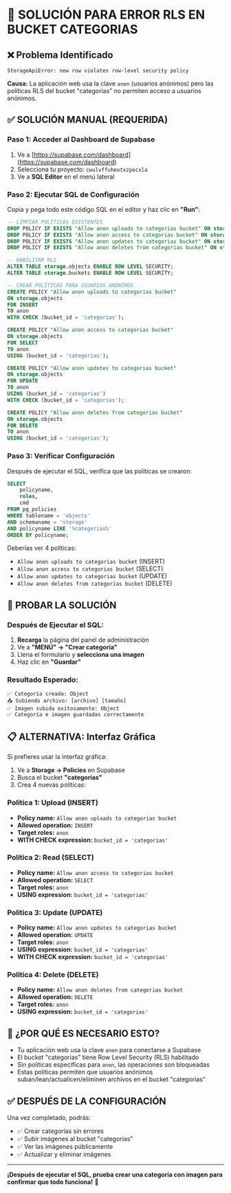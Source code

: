 # 🔐 SOLUCIÓN PARA ERROR RLS EN BUCKET CATEGORIAS

## ❌ Problema Identificado
```
StorageApiError: new row violates row-level security policy
```

**Causa:** La aplicación web usa la clave `anon` (usuarios anónimos) pero las políticas RLS del bucket "categorias" no permiten acceso a usuarios anónimos.

## ✅ SOLUCIÓN MANUAL (REQUERIDA)

### Paso 1: Acceder al Dashboard de Supabase
1. Ve a [https://supabase.com/dashboard](https://supabase.com/dashboard)
2. Selecciona tu proyecto: `cwulvffuheotxzpocxla`
3. Ve a **SQL Editor** en el menú lateral

### Paso 2: Ejecutar SQL de Configuración
Copia y pega todo este código SQL en el editor y haz clic en **"Run"**:

```sql
-- LIMPIAR POLÍTICAS EXISTENTES
DROP POLICY IF EXISTS "Allow anon uploads to categorias bucket" ON storage.objects;
DROP POLICY IF EXISTS "Allow anon access to categorias bucket" ON storage.objects;
DROP POLICY IF EXISTS "Allow anon updates to categorias bucket" ON storage.objects;
DROP POLICY IF EXISTS "Allow anon deletes from categorias bucket" ON storage.objects;

-- HABILITAR RLS
ALTER TABLE storage.objects ENABLE ROW LEVEL SECURITY;
ALTER TABLE storage.buckets ENABLE ROW LEVEL SECURITY;

-- CREAR POLÍTICAS PARA USUARIOS ANÓNIMOS
CREATE POLICY "Allow anon uploads to categorias bucket" 
ON storage.objects 
FOR INSERT 
TO anon
WITH CHECK (bucket_id = 'categorias');

CREATE POLICY "Allow anon access to categorias bucket" 
ON storage.objects 
FOR SELECT 
TO anon
USING (bucket_id = 'categorias');

CREATE POLICY "Allow anon updates to categorias bucket" 
ON storage.objects 
FOR UPDATE 
TO anon
USING (bucket_id = 'categorias')
WITH CHECK (bucket_id = 'categorias');

CREATE POLICY "Allow anon deletes from categorias bucket" 
ON storage.objects 
FOR DELETE 
TO anon
USING (bucket_id = 'categorias');
```

### Paso 3: Verificar Configuración
Después de ejecutar el SQL, verifica que las políticas se crearon:

```sql
SELECT 
    policyname, 
    roles, 
    cmd 
FROM pg_policies 
WHERE tablename = 'objects' 
AND schemaname = 'storage' 
AND policyname LIKE '%categorias%'
ORDER BY policyname;
```

Deberías ver 4 políticas:
- `Allow anon uploads to categorias bucket` (INSERT)
- `Allow anon access to categorias bucket` (SELECT)  
- `Allow anon updates to categorias bucket` (UPDATE)
- `Allow anon deletes from categorias bucket` (DELETE)

## 🧪 PROBAR LA SOLUCIÓN

### Después de Ejecutar el SQL:
1. **Recarga** la página del panel de administración
2. Ve a **"MENÚ" → "Crear categoría"**
3. Llena el formulario y **selecciona una imagen**
4. Haz clic en **"Guardar"**

### Resultado Esperado:
```
✅ Categoría creada: Object
📤 Subiendo archivo: [archivo] [tamaño]  
✅ Imagen subida exitosamente: Object
✅ Categoría e imagen guardadas correctamente
```

## 📋 ALTERNATIVA: Interfaz Gráfica

Si prefieres usar la interfaz gráfica:

1. Ve a **Storage → Policies** en Supabase
2. Busca el bucket **"categorias"**  
3. Crea 4 nuevas políticas:

### Política 1: Upload (INSERT)
- **Policy name:** `Allow anon uploads to categorias bucket`
- **Allowed operation:** `INSERT`
- **Target roles:** `anon`
- **WITH CHECK expression:** `bucket_id = 'categorias'`

### Política 2: Read (SELECT)
- **Policy name:** `Allow anon access to categorias bucket`
- **Allowed operation:** `SELECT`
- **Target roles:** `anon`
- **USING expression:** `bucket_id = 'categorias'`

### Política 3: Update (UPDATE)
- **Policy name:** `Allow anon updates to categorias bucket`
- **Allowed operation:** `UPDATE`
- **Target roles:** `anon`
- **USING expression:** `bucket_id = 'categorias'`
- **WITH CHECK expression:** `bucket_id = 'categorias'`

### Política 4: Delete (DELETE)
- **Policy name:** `Allow anon deletes from categorias bucket`
- **Allowed operation:** `DELETE`
- **Target roles:** `anon`
- **USING expression:** `bucket_id = 'categorias'`

## 🎯 ¿POR QUÉ ES NECESARIO ESTO?

- Tu aplicación web usa la clave `anon` para conectarse a Supabase
- El bucket "categorias" tiene Row Level Security (RLS) habilitado
- Sin políticas específicas para `anon`, las operaciones son bloqueadas
- Estas políticas permiten que usuarios anónimos suban/lean/actualicen/eliminen archivos en el bucket "categorias"

## ✅ DESPUÉS DE LA CONFIGURACIÓN

Una vez completado, podrás:
- ✅ Crear categorías sin errores
- ✅ Subir imágenes al bucket "categorias"  
- ✅ Ver las imágenes públicamente
- ✅ Actualizar y eliminar imágenes

---

**¡Después de ejecutar el SQL, prueba crear una categoría con imagen para confirmar que todo funciona!** 🎉

